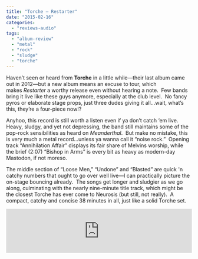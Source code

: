 ```yaml
---
title: "Torche – Restarter"
date: "2015-02-16"
categories: 
  - "reviews-audio"
tags: 
  - "album-review"
  - "metal"
  - "rock"
  - "sludge"
  - "torche"
---
```


Haven’t seen or heard from **Torche** in a little while—their last album came out in 2012—but a new album means an excuse to tour, which makes _Restarter_ a worthy release even without hearing a note.  Few bands bring it live like these guys anymore, especially at the club level.  No fancy pyros or elaborate stage props, just three dudes giving it all…wait, what’s this, they’re a four-piece now!?

Anyhoo, this record is still worth a listen even if ya don’t catch ‘em live.  Heavy, sludgy, and yet not depressing, the band still maintains some of the pop-rock sensibilities as heard on _Meanderthal_.  But make no mistake, this is very much a metal record…unless ya wanna call it “noise rock.”  Opening track “Annihilation Affair” displays its fair share of Melvins worship, while the brief (2:07) “Bishop in Arms” is every bit as heavy as modern-day Mastodon, if not moreso.

The middle section of “Loose Men,” “Undone” and “Blasted” are quick 'n catchy numbers that ought to go over well live—I can practically picture the on-stage bouncing already.  The songs get longer and sludgier as we go along, culminating with the nearly nine-minute title track, which might be the closest Torche has ever come to Neurosis (but still, not really).  A compact, catchy and concise 38 minutes in all, just like a solid Torche set.

<iframe style="border: 0; width: 100%; height: 120px;" src="https://bandcamp.com/EmbeddedPlayer/album=3960268664/size=large/bgcol=ffffff/linkcol=0687f5/tracklist=false/artwork=small/transparent=true/" width="300" height="150" seamless=""><a href="http://torche.bandcamp.com/album/restarter-deluxe-version">Restarter (Deluxe Version) by Torche</a></iframe>
